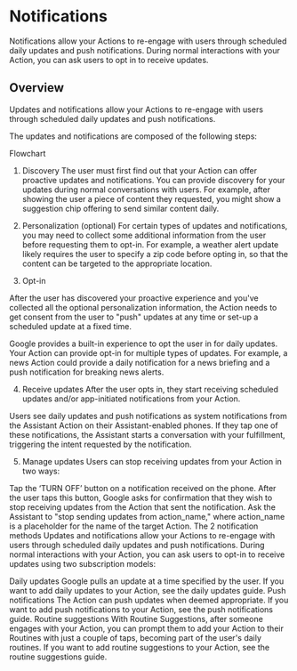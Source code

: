 # Notifications

Notifications allow your Actions to re-engage with users through scheduled daily
updates and push notifications. During normal interactions with your Action, you
can ask users to opt in to receive updates.

## Overview

Updates and notifications allow your Actions to re-engage with users through
scheduled daily updates and push notifications.

The updates and notifications are composed of the following steps:

Flowchart

1. Discovery	The user must first find out that your Action can offer proactive updates and notifications. You can provide discovery for your updates during normal conversations with users. For example, after showing the user a piece of content they requested, you might show a suggestion chip offering to send similar content daily.

2. Personalization (optional)	For certain types of updates and notifications, you may need to collect some additional information from the user before requesting them to opt-in. For example, a weather alert update likely requires the user to specify a zip code before opting in, so that the content can be targeted to the appropriate location.

3. Opt-in

After the user has discovered your proactive experience and you've collected all the optional personalization information, the Action needs to get consent from the user to "push" updates at any time or set-up a scheduled update at a fixed time.

Google provides a built-in experience to opt the user in for daily updates. Your Action can provide opt-in for multiple types of updates. For example, a news Action could provide a daily notification for a news briefing and a push notification for breaking news alerts.

4. Receive updates
After the user opts in, they start receiving scheduled updates and/or app-initiated notifications from your Action.

Users see daily updates and push notifications as system notifications from the Assistant Action on their Assistant-enabled phones. If they tap one of these notifications, the Assistant starts a conversation with your fulfillment, triggering the intent requested by the notification.

5. Manage updates
Users can stop receiving updates from your Action in two ways:

Tap the ‘TURN OFF’ button on a notification received on the phone. After the user taps this button, Google asks for confirmation that they wish to stop receiving updates from the Action that sent the notification.
Ask the Assistant to "stop sending updates from action_name," where action_name is a placeholder for the name of the target Action.
The 2 notification methods
Updates and notifications allow your Actions to re-engage with users through scheduled daily updates and push notifications. During normal interactions with your Action, you can ask users to opt-in to receive updates using two subscription models:

Daily updates
Google pulls an update at a time specified by the user.
If you want to add daily updates to your Action, see the daily updates guide.
Push notifications
The Action can push updates when deemed appropriate.
If you want to add push notifications to your Action, see the push notifications guide.
Routine suggestions
With Routine Suggestions, after someone engages with your Action, you can prompt them to add your Action to their Routines with just a couple of taps, becoming part of the user's daily routines. If you want to add routine suggestions to your Action, see the routine suggestions guide.

